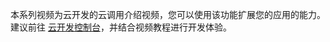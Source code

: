 本系列视频为云开发的云调用介绍视频，您可以使用该功能扩展您的应用的能力。建议前往 [云开发控制台](https://console.cloud.tencent.com/tcb/)，并结合视频教程进行开发体验。

